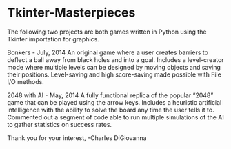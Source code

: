 Tkinter-Masterpieces
====================

The following two projects are both games written in Python using the Tkinter importation for graphics.

Bonkers - July, 2014
An original game where a user creates barriers to deflect a ball away from black holes and into a goal.
Includes a level-creator mode where multiple levels can be designed by moving objects and saving their positions.
Level-saving and high score-saving made possible with File I/O methods.

2048 with AI - May, 2014
A fully functional replica of the popular “2048” game that can be played using the arrow keys.
Includes a heuristic artificial intelligence with the ability to solve the board any time the user tells it to.
Commented out a segment of code able to run multiple simulations of the AI to gather statistics on success rates.

Thank you for your interest,
-Charles DiGiovanna
